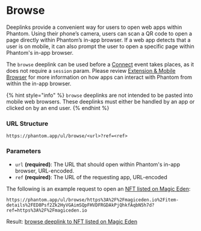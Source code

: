 # Browse

Deeplinks provide a convenient way for users to open web apps within Phantom. Using their phone’s camera, users can scan a QR code to open a page directly within Phantom’s in-app browser. If a web app detects that a user is on mobile, it can also prompt the user to open a specific page within Phantom's in-app browser.

The `browse` deeplink can be used before a [Connect](../provider-methods/connect.md) event takes places, as it does not require a `session` param. Please review [Extension & Mobile Browser](broken-reference) for more information on how apps can interact with Phantom from within the in-app browser.

{% hint style="info" %}
`browse` deeplinks are not intended to be pasted into mobile web browsers. These deeplinks must either be handled by an app or clicked on by an end user.
{% endhint %}

### URL Structure

```
https://phantom.app/ul/browse/<url>?ref=<ref>
```

### Parameters

* `url` **(required)**: The URL that should open within Phantom's in-app browser, URL-encoded.
* `ref` **(required)**: The URL of the requesting app, URL-encoded

The following is an example request to open an [NFT listed on Magic Eden](https://magiceden.io/item-details/ED8Psf2Zk2HyVGAimSQpFHVDFRGDAkPjQhkfAqbN5h7d):

```
https://phantom.app/ul/browse/https%3A%2F%2Fmagiceden.io%2Fitem-details%2FED8Psf2Zk2HyVGAimSQpFHVDFRGDAkPjQhkfAqbN5h7d?ref=https%3A%2F%2Fmagiceden.io
```

Result: [browse deeplink to NFT listed on Magic Eden](https://phantom.app/ul/browse/https%3A%2F%2Fmagiceden.io%2Fitem-details%2FED8Psf2Zk2HyVGAimSQpFHVDFRGDAkPjQhkfAqbN5h7d?ref=https%3A%2F%2Fmagiceden.io)
